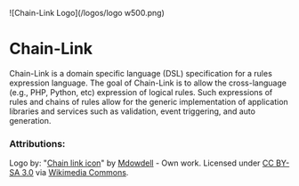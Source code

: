 ![Chain-Link Logo](/logos/logo w500.png)
# Chain-Link

Chain-Link is a domain specific language (DSL) specification for a rules expression language. The goal of Chain-Link is to allow the cross-language (e.g., PHP, Python, etc) expression of logical rules. Such expressions of rules and chains of rules allow for the generic implementation of application libraries and services such as validation, event triggering, and auto generation.  


### Attributions:
Logo by: "<a href="https://commons.wikimedia.org/wiki/File:Chain_link_icon.png#/media/File:Chain_link_icon.png">Chain link icon</a>" by <a href="//commons.wikimedia.org/w/index.php?title=User:Mdowdell&amp;action=edit&amp;redlink=1" class="new" title="User:Mdowdell (page does not exist)">Mdowdell</a> - <span class="int-own-work" lang="en">Own work</span>. Licensed under <a href="http://creativecommons.org/licenses/by-sa/3.0" title="Creative Commons Attribution-Share Alike 3.0">CC BY-SA 3.0</a> via <a href="//commons.wikimedia.org/wiki/">Wikimedia Commons</a>.
